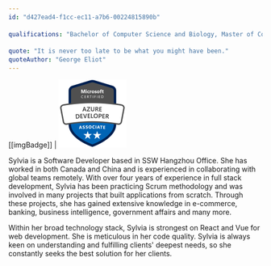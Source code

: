 ```yaml
---
id: "d427ead4-f1cc-ec11-a7b6-00224815890b"

qualifications: "Bachelor of Computer Science and Biology, Master of Computer Science"

quote: "It is never too late to be what you might have been."
quoteAuthor: "George Eliot"
---
```


[[imgBadge]]
| ![microsoft-certified-azure-administrator-associate.2](../badges/Certification-microsoft-azure-developer-associate.png)

Sylvia is a Software Developer based in SSW Hangzhou Office. She has worked in both Canada and China and is experienced in collaborating with global teams remotely. With over four years of experience in full stack development, Sylvia has been practicing Scrum methodology and was involved in many projects that built applications from scratch. Through these projects, she has gained extensive knowledge in e-commerce, banking, business intelligence, government affairs and many more.

Within her broad technology stack, Sylvia is strongest on React and Vue for web development. She is meticulous in her code quality. Sylvia is always keen on understanding and fulfilling clients' deepest needs, so she constantly seeks the best solution for her clients.
